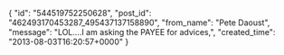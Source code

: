  {
   "id": "544519752250628",
   "post_id": "462493170453287_495437137158890",
   "from_name": "Pete Daoust",
   "message": "LOL....I am asking the PAYEE for advices,",
   "created_time": "2013-08-03T16:20:57+0000"
 }
